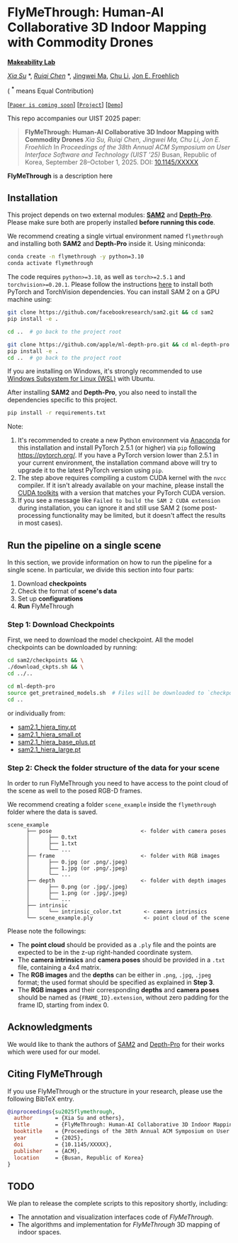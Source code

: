 # FlyMeThrough: Human-AI Collaborative 3D Indoor Mapping with Commodity Drones

**[Makeability Lab](https://makeabilitylab.cs.washington.edu/)**

[*Xia Su*](https://xiasu.github.io/) *, [*Ruiqi Chen*]((https://ruiqi-chen-0216.github.io/)) *, [Jingwei Ma](https://jingweim.github.io/), [Chu Li](https://www.chu-li.me/), [Jon E. Froehlich](https://jonfroehlich.github.io/) 

( **<sup>*</sup>** means Equal Contribution)

[[`Paper is coming soon`]()] [[`Project`]()] [[`Demo`]()] 

This repo accompanies our UIST 2025 paper:

> **FlyMeThrough: Human-AI Collaborative 3D Indoor Mapping with Commodity Drones**
> *Xia Su, Ruiqi Chen, Jingwei Ma, Chu Li, Jon E. Froehlich*
> In *Proceedings of the 38th Annual ACM Symposium on User Interface Software and Technology (UIST ’25)*
> Busan, Republic of Korea, September 28–October 1, 2025.
> DOI: [10.1145/XXXXX](https://doi.org/10.1145/XXXXXX)

<!--![SAM 2 architecture](assets/model_diagram.png?raw=true) -->

**FlyMeThrough** is a description here



## Installation

This project depends on two external modules: [**SAM2**](https://github.com/facebookresearch/sam2) and [**Depth-Pro**](https://github.com/apple/ml-depth-pro). Please make sure both are properly installed **before running this code**.

We recommend creating a single virtual environment named `flymethrough` and installing both **SAM2** and **Depth-Pro** inside it. Using miniconda:

```bash
conda create -n flymethrough -y python=3.10
conda activate flymethrough
```

The code requires `python>=3.10`, as well as `torch>=2.5.1` and `torchvision>=0.20.1`. Please follow the instructions [here](https://pytorch.org/get-started/locally/) to install both PyTorch and TorchVision dependencies. You can install SAM 2 on a GPU machine using:

```bash
git clone https://github.com/facebookresearch/sam2.git && cd sam2
pip install -e .

cd ..  # go back to the project root

git clone https://github.com/apple/ml-depth-pro.git && cd ml-depth-pro
pip install -e .
cd ..  # go back to the project root
```

If you are installing on Windows, it's strongly recommended to use [Windows Subsystem for Linux (WSL)](https://learn.microsoft.com/en-us/windows/wsl/install) with Ubuntu.

After installing **SAM2** and **Depth-Pro**, you also need to install the dependencies specific to this project.  


```bash
pip install -r requirements.txt
```

Note:
1. It's recommended to create a new Python environment via [Anaconda](https://www.anaconda.com/) for this installation and install PyTorch 2.5.1 (or higher) via `pip` following https://pytorch.org/. If you have a PyTorch version lower than 2.5.1 in your current environment, the installation command above will try to upgrade it to the latest PyTorch version using `pip`.
2. The step above requires compiling a custom CUDA kernel with the `nvcc` compiler. If it isn't already available on your machine, please install the [CUDA toolkits](https://developer.nvidia.com/cuda-toolkit-archive) with a version that matches your PyTorch CUDA version.
3. If you see a message like `Failed to build the SAM 2 CUDA extension` during installation, you can ignore it and still use SAM 2 (some post-processing functionality may be limited, but it doesn't affect the results in most cases).



## Run the pipeline on a single scene

In this section, we provide information on how to run the pipeline for a single scene. In particular, we divide this section into four parts:
1. Download **checkpoints**
2. Check the format of **scene's data**
3. Set up **configurations** 
4. **Run** FlyMeThrough 

### Step 1: Download Checkpoints

First, we need to download the model checkpoint. All the model checkpoints can be downloaded by running:

```bash
cd sam2/checkpoints && \
./download_ckpts.sh && \
cd ../..

cd ml-depth-pro
source get_pretrained_models.sh  # Files will be downloaded to `checkpoints` directory.
cd ..
```

or individually from:

- [sam2.1_hiera_tiny.pt](https://dl.fbaipublicfiles.com/segment_anything_2/092824/sam2.1_hiera_tiny.pt)
- [sam2.1_hiera_small.pt](https://dl.fbaipublicfiles.com/segment_anything_2/092824/sam2.1_hiera_small.pt)
- [sam2.1_hiera_base_plus.pt](https://dl.fbaipublicfiles.com/segment_anything_2/092824/sam2.1_hiera_base_plus.pt)
- [sam2.1_hiera_large.pt](https://dl.fbaipublicfiles.com/segment_anything_2/092824/sam2.1_hiera_large.pt)

### Step 2: Check the folder structure of the data for your scene 
In order to run FlyMeThrough you need to have access to the point cloud of the scene as well to the posed RGB-D frames.

We recommend creating a folder `scene_example` inside the `flymethrough` folder where the data is saved. 
```
scene_example
      ├── pose                            <- folder with camera poses
      │      ├── 0.txt 
      │      ├── 1.txt 
      │      └── ...  
      ├── frame                           <- folder with RGB images
      │      ├── 0.jpg (or .png/.jpeg)
      │      ├── 1.jpg (or .png/.jpeg)
      │      └── ...  
      ├── depth                           <- folder with depth images
      │      ├── 0.png (or .jpg/.jpeg)
      │      ├── 1.png (or .jpg/.jpeg)
      │      └── ...  
      ├── intrinsic                 
      │      └── intrinsic_color.txt       <- camera intrinsics
      └── scene_example.ply                <- point cloud of the scene
```

Please note the followings:
* The **point cloud** should be provided as a `.ply` file and the points are expected to be in the z-up right-handed coordinate system.
* The **camera intrinsics** and **camera poses** should be provided in a `.txt` file, containing a 4x4 matrix.
* The **RGB images** and the **depths** can be either in `.png`, `.jpg`, `.jpeg` format; the used format should be specified as explained in **Step 3**.
* The **RGB images** and their corresponding **depths** and **camera poses** should be named as `{FRAME_ID}.extension`, without zero padding for the frame ID, starting from index 0.


## Acknowledgments

We would like to thank the authors of [SAM2](https://github.com/facebookresearch/sam2) and [Depth-Pro](https://github.com/apple/ml-depth-pro) for their works which were used for our model.



## Citing FlyMeThrough

If you use FlyMeThrough or the structure in your research, please use the following BibTeX entry.

```bibtex
@inproceedings{su2025flymethrough,
  author       = {Xia Su and others},
  title        = {FlyMeThrough: Human-AI Collaborative 3D Indoor Mapping with Commodity Drones},
  booktitle    = {Proceedings of the 38th Annual ACM Symposium on User Interface Software and Technology (UIST ’25)},
  year         = {2025},
  doi          = {10.1145/XXXXX},
  publisher    = {ACM},
  location     = {Busan, Republic of Korea}
}
```

## TODO

We plan to release the complete scripts to this repository shortly, including:  
- The annotation and visualization interfaces code of *FlyMeThrough*.  
- The algorithms and implementation for *FlyMeThrough* 3D mapping of indoor spaces.

